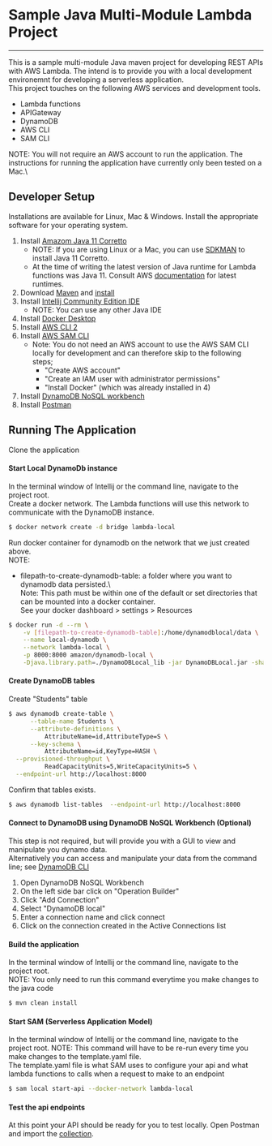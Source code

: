 # Sample Java Multi-Module Lambda Project

---
This is a sample multi-module Java maven project for developing REST APIs with AWS Lambda. The intend is to provide you with a local development environemnt for developing a serverless application.\
This project touches on the following AWS services and development tools.
- Lambda functions
- APIGateway
- DynamoDB
- AWS CLI
- SAM CLI

NOTE: You will not require an AWS account to run the application. The instructions for running the application have currently only been tested on a Mac.\

## Developer Setup
Installations are available for Linux, Mac & Windows. Install the appropriate software for your operating system.

1. Install [Amazom Java 11 Corretto](https://docs.aws.amazon.com/corretto/latest/corretto-11-ug/what-is-corretto-11.html)
    - NOTE: If you are using Linux or a Mac, you can use [SDKMAN](https://sdkman.io/install) to install Java 11 Corretto.
    - At the time of writing the latest version of Java runtime for Lambda functions was Java 11. Consult AWS [documentation](https://docs.aws.amazon.com/lambda/latest/dg/lambda-runtimes.html) for latest runtimes. 
2. Download [Maven](https://maven.apache.org/download.cgi) and [install](https://maven.apache.org/install.html)
3. Install [Intellij Community Edition IDE](https://www.jetbrains.com/idea/download)
    - NOTE: You can use any other Java IDE
4. Install [Docker Desktop](https://www.docker.com/products/docker-desktop)
5. Install [AWS CLI 2](https://docs.aws.amazon.com/cli/latest/userguide/install-cliv2.html)
6. Install [AWS SAM CLI](https://docs.aws.amazon.com/serverless-application-model/latest/developerguide/serverless-sam-cli-install.html)
    - Note: You do not need an AWS account to use the AWS SAM CLI locally for development and can therefore skip to the following steps;
        - "Create AWS account"
        - "Create an IAM user with administrator permissions"
        - "Install Docker" (which was already installed in 4)
7. Install [DynamoDB NoSQL workbench](https://docs.aws.amazon.com/amazondynamodb/latest/developerguide/workbench.settingup.html)
8. Install [Postman](https://www.postman.com/downloads/)

## Running The Application 
Clone the application

#### Start Local DynamoDb instance
In the terminal window of Intellij or the command line, navigate to the project root.\
Create a docker network. The Lambda functions will use this network to communicate with the DynamoDB instance.
```bash
$ docker network create -d bridge lambda-local
```
Run docker container for dynamodb on the network that we just created above.\
NOTE:
- filepath-to-create-dynamodb-table: a folder where you want to dynamodb data persisted.\  
Note: This path must be within one of the default or set directories that can be mounted into  a docker container.\
See your docker dashboard > settings > Resources
```bash
$ docker run -d --rm \
    -v [filepath-to-create-dynamodb-table]:/home/dynamodblocal/data \
    --name local-dynamodb \
    --network lambda-local \
    -p 8000:8000 amazon/dynamodb-local \
    -Djava.library.path=./DynamoDBLocal_lib -jar DynamoDBLocal.jar -sharedDb -dbPath ./data
```

#### Create DynamoDB tables
Create "Students" table
```bash
$ aws dynamodb create-table \
      --table-name Students \
      --attribute-definitions \
          AttributeName=id,AttributeType=S \
      --key-schema \
          AttributeName=id,KeyType=HASH \
  --provisioned-throughput \
          ReadCapacityUnits=5,WriteCapacityUnits=5 \
  --endpoint-url http://localhost:8000
```
Confirm that tables exists.
```bash
$ aws dynamodb list-tables  --endpoint-url http://localhost:8000
```

#### Connect to DynamoDB using DynamoDB NoSQL Workbench (Optional)
This step is not required, but will provide you with a GUI to view and manipulate you dynamo data.\
Alternatively you can access and manipulate your data from the command line; see [DynamoDB CLI](https://awscli.amazonaws.com/v2/documentation/api/latest/reference/dynamodb/index.html)
1. Open DynamoDB NoSQL Workbench
2. On the left side bar click on "Operation Builder"
3. Click "Add Connection"
4. Select "DynamoDB local"
5. Enter a connection name and click connect
6. Click on the connection created in the Active Connections list

#### Build the application
In the terminal window of Intellij or the command line, navigate to the project root.\
NOTE: You only need to run this command everytime you make changes to the java code
```bash
$ mvn clean install
```

#### Start SAM (Serverless Application Model)
In the terminal window of Intellij or the command line, navigate to the project root.
NOTE: This command will have to be re-run every time you make changes to the template.yaml file. \
The template.yaml file is what SAM uses to configure your api and what lambda functions to calls when a request to make to an endpoint
```bash
$ sam local start-api --docker-network lambda-local
``` 
#### Test the api endpoints
At this point your API should be ready for you to test locally. 
Open Postman and import the [collection](sample-java-multimodule-lambda.postman_collection.json).
